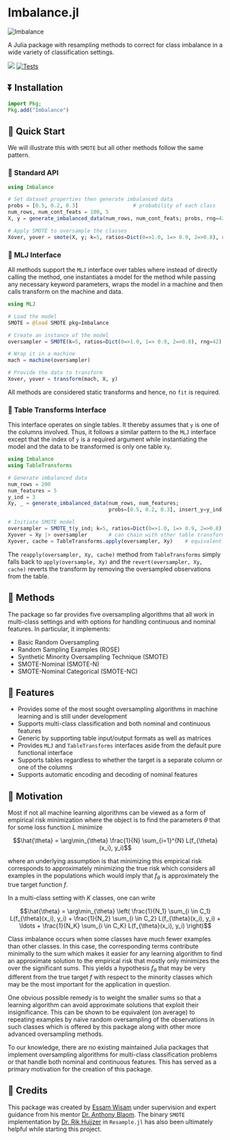 # Imbalance.jl

![Imbalance](https://i.imgur.com/C34ilSZ.png)

A Julia package with resampling methods to correct for class imbalance in a wide variety of classification settings.

[![](https://img.shields.io/badge/docs-dev-blue.svg)](https://essamwisam.github.io/Imbalance.jl/dev/)
[![Tests](https://github.com/EssamWisam/Imbalance.jl/actions/workflows/Runtests.yml/badge.svg)](https://github.com/EssamWisam/Imbalance.jl/actions/workflows/Runtests.yml)

## ⏬ Installation
```julia
import Pkg;
Pkg.add("Imbalance")
```


## 🚀 Quick Start
We will illustrate this with `SMOTE` but all other methods follow the same pattern.

### 🔵 Standard API
```julia
using Imbalance

# Set dataset properties then generate imbalanced data
probs = [0.5, 0.2, 0.3]                  # probability of each class      
num_rows, num_cont_feats = 100, 5
X, y = generate_imbalanced_data(num_rows, num_cont_feats; probs, rng=42)      

# Apply SMOTE to oversample the classes
Xover, yover = smote(X, y; k=5, ratios=Dict(0=>1.0, 1=> 0.9, 2=>0.8), rng=42)

```

### 🤖 MLJ Interface
All methods support the `MLJ` interface over tables where instead of directly calling the method, one instantiates a model for the method while passing any necessary keyword parameters, wraps the model in a machine and then calls transform on the machine and data.
```julia
using MLJ

# Load the model
SMOTE = @load SMOTE pkg=Imbalance

# Create an instance of the model 
oversampler = SMOTE(k=5, ratios=Dict(0=>1.0, 1=> 0.9, 2=>0.8), rng=42)

# Wrap it in a machine
mach = machine(oversampler)

# Provide the data to transform 
Xover, yover = transform(mach, X, y)
```
All methods are considered static transforms and hence, no `fit` is required. 

### 🏓 Table Transforms Interface
This interface operates on single tables. It thereby assumes that `y` is one of the columns involved. Thus, it follows a similar pattern to the `MLJ` interface except that the index of `y` is a required argument while instantiating the model and the data to be transformed is only one table `Xy`.
```julia
using Imbalance
using TableTransforms

# Generate imbalanced data
num_rows = 200
num_features = 5
y_ind = 3
Xy, _ = generate_imbalanced_data(num_rows, num_features; 
                                 probs=[0.5, 0.2, 0.3], insert_y=y_ind, rng=42)

# Initiate SMOTE model
oversampler = SMOTE_t(y_ind; k=5, ratios=Dict(0=>1.0, 1=> 0.9, 2=>0.8), rng=42)
Xyover = Xy |> oversampler       # can chain with other table transforms                  
Xyover, cache = TableTransforms.apply(oversampler, Xy)    # equivalently
```
The `reapply(oversampler, Xy, cache)` method from `TableTransforms` simply falls back to `apply(oversample, Xy)` and the `revert(oversampler, Xy, cache)` reverts the transform by removing the oversampled observations from the table.


## 📝 Methods

The package so far provides five oversampling algorithms that all work in multi-class settings and with options for handling continuous and nominal features. In particular, it implements:

* Basic Random Oversampling 
* Random Sampling Examples (ROSE)
* Synthetic Minority Oversampling Technique (SMOTE)
* SMOTE-Nominal (SMOTE-N)
* SMOTE-Nominal Categorical (SMOTE-NC)

## 🎨 Features
- Provides some of the most sought oversampling algorithms in machine learning and is still under development
- Supports multi-class classification and both nominal and continuous features
- Generic by supporting table input/output formats as well as matrices
- Provides `MLJ` and `TableTransforms` interfaces aside from the default pure functional interface
- Supports tables regardless to whether the target is a separate column or one of the columns
- Supports automatic encoding and decoding of nominal features


## 🌇 Motivation
Most if not all machine learning algorithms can be viewed as a form of empirical risk minimization where the object is to find the parameters $\theta$ that for some loss function $L$ minimize 

$$\hat{\theta} = \arg\min_{\theta} \frac{1}{N} \sum_{i=1}^{N} L(f_{\theta}(x_i), y_i)$$

where an underlying assumption is that minimizing this empirical risk corresponds to approximately minimizing the true risk which considers all examples in the populations which would imply that $f_\theta$ is approximately the true target function $f$.

In a multi-class setting with $K$ classes, one can write

$$\hat{\theta} = \arg\min_{\theta} \left( \frac{1}{N_1} \sum_{i \in C_1} L(f_{\theta}(x_i), y_i) + \frac{1}{N_2} \sum_{i \in C_2} L(f_{\theta}(x_i), y_i) + \ldots + \frac{1}{N_K} \sum_{i \in C_K} L(f_{\theta}(x_i), y_i) \right)$$

Class imbalance occurs when some classes have much fewer examples than other classes. In this case, the corresponding terms contribute minimally to the sum which makes it easier for any learning algorithm to find an approximate solution to the empirical risk that mostly only minimizes the over the significant sums. This yields a hypothesis $f_\theta$ that may be very different from the true target $f$ with respect to the minority classes which may be the most important for the application in question.

One obvious possible remedy is to weight the smaller sums so that a learning algorithm can avoid approximate solutions that exploit their insignificance. This can be shown to be equivalent (on average) to repeating examples by naive random oversampling of the observations in such classes which is offered by this package along with other more advanced oversampling methods.

To our knowledge, there are no existing maintained Julia packages that implement oversampling algorithms for multi-class classification problems or that handle both nominal and continuous features. This has served as a primary motivation for the creation of this package.

## 👥 Credits
This package was created by [Essam Wisam](https://github.com/EssamWisam) under supervision and expert guidance from his mentor [Dr. Anthony Blaom](https://github.com/ablaom). The binary `SMOTE` implementation by [Dr. Rik Huijzer](https://github.com/rikhuijzer) in `Resample.jl` has also been ultimately helpful while starting this project.
